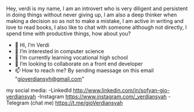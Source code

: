 Hey, verdi is my name, I am an introvert who is very diligent and persistent in doing things without never giving up, I am also a deep thinker when making a decision so as not to make a mistake, I am active in writing and love to read books, I also like to chat with someone although not directly, I spend time with productive things, how about you?

- 👋 Hi, I’m Verdi
- 👀 I’m interested in computer science
- 🌱 I’m currently learning vocational high school
- 💞️ I’m looking to collaborate on a front end developer
- 📫 How to reach me? By sending maessage on this email "gioverdiansyh@gmail.com"

my social media:
-LinkedId http://www.linkedin.com/in/sofyan-gio-verdiansyah
-Instagram https://www.instagram.com/_verdiansyah
-Telegram (chat me) https://t.me/gioVerdiansyah


<!---
gioVerdiansyah/gioVerdiansyah is a ✨ special ✨ repository because its `README.md` (this file) appears on your GitHub profile.
You can click the Preview link to take a look at your changes.
--->
